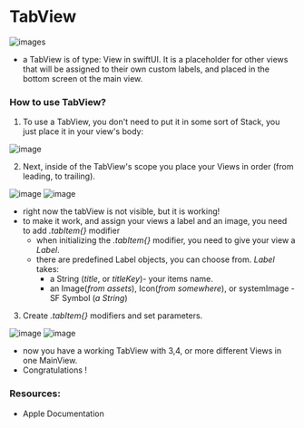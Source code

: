 # TabView 

![images](https://github.com/user-attachments/assets/1f6e6eef-03c3-4e88-9364-2ac386a2a445)

- a TabView is of type: View in swiftUI. It is a placeholder for other views that will be assigned to their own custom labels, and placed in the bottom screen ot the main view.

### How to use TabView?

1. To use a TabView, you don't need to put it in some sort of Stack, you just place it in your view's body:
   
![image](https://github.com/user-attachments/assets/4ce883d5-2993-4bb1-a069-53b1ab685dd8)

2. Next, inside of the TabView's scope you place your Views in order (from leading, to trailing).

![image](https://github.com/user-attachments/assets/0faa2cd8-17b1-44d3-8cb2-fdb189b39507) ![image](https://github.com/user-attachments/assets/4b8b3bc7-ba93-4ceb-8d29-339c5b9529b5)

- right now the tabView is not visible, but it is working!
- to make it work, and assign your views a label and an image, you need to add _.tabItem{}_ modifier
  - when initializing the _.tabItem{}_ modifier, you need to give your view a *Label*.
  - there are predefined Label objects, you can choose from. *Label* takes:
      - a String (_title_, or _titleKey_)- your items name.
      - an Image(_from assets_), Icon(_from somewhere_), or systemImage - SF Symbol (_a String_)

3. Create _.tabItem{}_ modifiers and set parameters.

![image](https://github.com/user-attachments/assets/99eb814a-7b47-4f17-910d-9689c7121801) ![image](https://github.com/user-attachments/assets/15305705-fd52-4a40-bb6c-f32d79d4c879)

- now you have a working TabView with 3,4, or more different Views in one MainView.
- Congratulations !

 ### Resources:
- Apple Documentation
  




